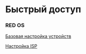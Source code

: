# Быстрый доступ

### RED OS

[Базовая настройка устройств](https://github.com/zurabchiks/SPb-RCH2024/blob/main/RedOS/BAZA.md)

[Настройка ISP](https://github.com/zurabchiks/SPb-RCH2024/blob/main/RedOS/ISP.md)